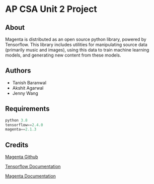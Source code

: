 
# AP CSA Unit 2 Project

## About

Magenta is distributed as an open source python library, powered by Tensorflow. This library includes utilities for manipulating source data (primarily music and images), using this data to train machine learning models, and generating new content from these models.

## Authors

* Tanish Baranwal
* Akshit Agarwal
* Jenny Wang

## Requirements

~~~~ python
python 3.8
tensorflow==2.4.0
magenta==2.1.3
~~~~

## Credits

[Magenta Github](https://github.com/magenta/magenta "Title")

[Tensorflow Documentation](https://tensorflow.org "Title")

[Magenta Documentation](https://magenta.tensorflow.org "Title")
